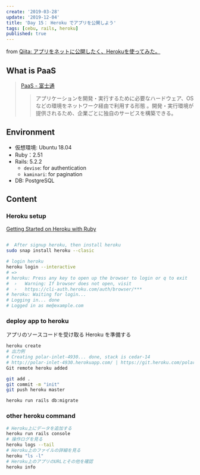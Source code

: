 ```yaml
---
create: '2019-03-28'
update: '2019-12-04'
title: 'Day 15： Heroku でアプリを公開しよう'
tags: [cebu, rails, heroku]
published: true
---
```


from [Qiita: アプリをネットに公開したく、Herokuを使ってみた。](https://qiita.com/OriverK/items/03c39ffbccb13c653d92)

## What is PaaS

> [PaaS - 富士通](http://jp.fujitsu.com/solutions/cloud/glossary/public-paas.html)
>> アプリケーションを開発・実行するために必要なハードウェア、OSなどの環境をネットワーク経由で利用する形態 。開発・実行環境が提供されるため、企業ごとに独自のサービスを構築できる。

## Environment

- 仮想環境: Ubuntu 18.04
- Ruby：2.51
- Rails: 5.2.2
  - `devise`: for authentication
  - `kaminari`: for pagination
- DB: PostgreSQL

## Content

### Heroku setup

[Getting Started on Heroku with Ruby](https://devcenter.heroku.com/articles/getting-started-with-ruby?singlepage=true)

```sh

#  After signup heroku, then install heroku
sudo snap install heroku --clasic

# login heroku
heroku login --interactive
# =>
# heroku: Press any key to open up the browser to login or q to exit
#  ›   Warning: If browser does not open, visit
#  ›   https://cli-auth.heroku.com/auth/browser/***
# heroku: Waiting for login...
# Logging in... done
# Logged in as me@example.com
```

### deploy app to heroku

アプリのソースコードを受け取る Heroku を準備する

```sh
heroku create
# 出力例
# Creating polar-inlet-4930... done, stack is cedar-14
# http://polar-inlet-4930.herokuapp.com/ | https://git.heroku.com/polar-inlet-4930.git
Git remote heroku added

git add .
git commit -m "init"
git push heroku master

heroku run rails db:migrate
```

### other heroku command

```sh
# Heroku上にデータを追加する
heroku run rails console
# 操作ログを見る
heroku logs --tail
# Heroku上のファイルの詳細を見る
heroku "ls -l"
# Heroku上のアプリのURLとその他を確認
heroku info
```
